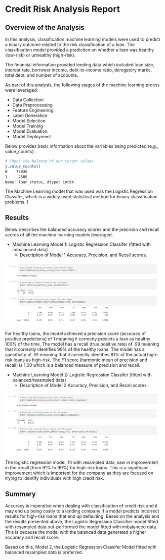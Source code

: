# Credit Risk Analysis Report

## Overview of the Analysis

In this analysis, classification machine learning models were used to predict a binary outcome related to the risk classification of a loan. The classification model provided a prediction on whether a loan was healthy (low-risk) or unhealthy (high-risk).  

The financial information provided lending data which included loan size, interest rate, borrower income, debt-to-income ratio, derogatory marks, total debt, and number of accounts.

As part of this analysis, the following stages of the machine learning proess were leveraged:
 - Data Collection
 - Data Preprocessing
 - Feature Engineering
 - Label Generation
 - Model Selection
 - Model Training
 - Model Evaluation
 - Model Deployment

Below provides basic information about the variables being predicted (e.g., value_counts):
```bash
# Check the balance of our target values
y.value_counts()
0    75036
1     2500
Name: loan_status, dtype: int64
```

The Machine Learning model that was used was the Logistic Regression Classifer, which is a widely used statistical method for binary classification problems.   I

## Results

Below describes the balanced accuracy scores and the precision and recall scores of all the machine learning models leveraged.

* Machine Learning Model 1: Logistic Regression Classifer (fitted with imbalanced data)
  * Description of Model 1 Accuracy, Precision, and Recall scores.

![original](original.png)

For healthy loans, the model achieved a precision score (accuracy of positive predictions) of 1 meaning it correctly predicts a loan as healthy 100% of the time. The model has a recall (true positive rate) of .99 meaning that it correctly identifies 99% of the healthy loans. The model has a specificity of .91 meaning that it correctly identifies 91% of the actual high-risk loans as high-risk. The F1 score (harmonic mean of precision and recall) is 1.00 which is a balanced measure of precision and recall.


* Machine Learning Model 2: Logistic Regression Classifer (fitted with balanced/resampled data)
  * Description of Model 2 Accuracy, Precision, and Recall scores.

![resampled](resampled.png)

The logistic regression model, fit with resampled data, saw in improvement in the recall (from 91% to 99%) for high-risk loans. This is a significant improvement which is important for the company as they are focused on trying to identify individuals with high credit risk.


## Summary

Accuracy is imperative when dealing with classification of credit risk and it may end up being costly to a lending company if a model predicts incorrect results for high-risk loans that end up defaulting. Based on the analysis and the results presented above, the Logistic Regression Classifier model fitted with resampled data out-performed the model fitted with imbalanced data.  This is because the model with the balanced data generated a higher accuracy and recall score.  

Based on this, Model 2, the Logistic Regression Classifer Model fitted with balanced resampled data is preferred.

